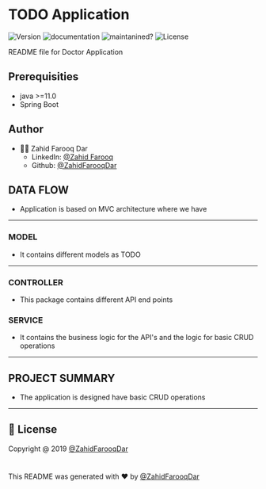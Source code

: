 # TODO Application
![Version](https://img.shields.io/static/v1?label=java-version&message=%3E=11&color=blue) ![documentation](https://img.shields.io/static/v1?label=documentation&message=yes&color=green) ![maintanined?](https://img.shields.io/static/v1?label=maintained?&message=yes&color=green) ![License](https://img.shields.io/static/v1?label=license&message=ZAHID&color=orange)

README file for Doctor Application
## Prerequisities
* java >=11.0
* Spring Boot

## Author

* 🙍‍♂️ Zahid Farooq Dar
  * LinkedIn: [@Zahid Farooq](https://www.linkedin.com/in/zahid-farooq-dar/)
  * Github: [@ZahidFarooqDar](https://github.com/ZahidFarooqDar)

## DATA FLOW
* Application is based on MVC architecture where we have
---
### MODEL
* It contains different models as TODO
---
### CONTROLLER
* This package contains different API end points 

### SERVICE
* It contains the business logic for the API's and the logic for basic CRUD operations
---

## PROJECT SUMMARY
* The application is designed have basic CRUD operations 
---
## 📝 License

 Copyright @ 2019 [@ZahidFarooqDar](https://github.com/ZahidFarooqDar)


# 

This README was generated with ❤️ by [@ZahidFarooqDar](https://github.com/ZahidFarooqDar)
